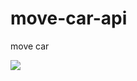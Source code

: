# move-car-api
move car

<img src="https://travis-ci.org/Liv1020/move-car-api.svg?branch=master" />

